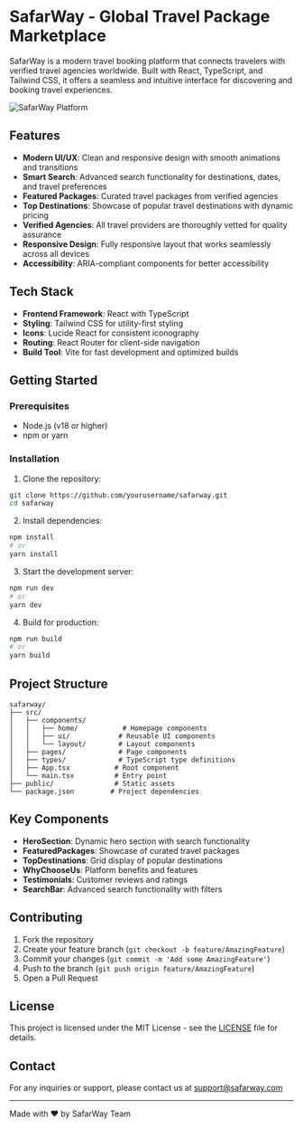 # SafarWay - Global Travel Package Marketplace

SafarWay is a modern travel booking platform that connects travelers with verified travel agencies worldwide. Built with React, TypeScript, and Tailwind CSS, it offers a seamless and intuitive interface for discovering and booking travel experiences.

![SafarWay Platform](https://images.unsplash.com/photo-1469474968028-56623f02e42e?q=80&w=1920&h=1080&fit=crop)

## Features

- **Modern UI/UX**: Clean and responsive design with smooth animations and transitions
- **Smart Search**: Advanced search functionality for destinations, dates, and travel preferences
- **Featured Packages**: Curated travel packages from verified agencies
- **Top Destinations**: Showcase of popular travel destinations with dynamic pricing
- **Verified Agencies**: All travel providers are thoroughly vetted for quality assurance
- **Responsive Design**: Fully responsive layout that works seamlessly across all devices
- **Accessibility**: ARIA-compliant components for better accessibility

## Tech Stack

- **Frontend Framework**: React with TypeScript
- **Styling**: Tailwind CSS for utility-first styling
- **Icons**: Lucide React for consistent iconography
- **Routing**: React Router for client-side navigation
- **Build Tool**: Vite for fast development and optimized builds

## Getting Started

### Prerequisites

- Node.js (v18 or higher)
- npm or yarn

### Installation

1. Clone the repository:
```bash
git clone https://github.com/yourusername/safarway.git
cd safarway
```

2. Install dependencies:
```bash
npm install
# or
yarn install
```

3. Start the development server:
```bash
npm run dev
# or
yarn dev
```

4. Build for production:
```bash
npm run build
# or
yarn build
```

## Project Structure

```
safarway/
├── src/
│   ├── components/
│   │   ├── home/           # Homepage components
│   │   ├── ui/            # Reusable UI components
│   │   └── layout/        # Layout components
│   ├── pages/             # Page components
│   ├── types/             # TypeScript type definitions
│   ├── App.tsx           # Root component
│   └── main.tsx          # Entry point
├── public/               # Static assets
└── package.json         # Project dependencies
```

## Key Components

- **HeroSection**: Dynamic hero section with search functionality
- **FeaturedPackages**: Showcase of curated travel packages
- **TopDestinations**: Grid display of popular destinations
- **WhyChooseUs**: Platform benefits and features
- **Testimonials**: Customer reviews and ratings
- **SearchBar**: Advanced search functionality with filters

## Contributing

1. Fork the repository
2. Create your feature branch (`git checkout -b feature/AmazingFeature`)
3. Commit your changes (`git commit -m 'Add some AmazingFeature'`)
4. Push to the branch (`git push origin feature/AmazingFeature`)
5. Open a Pull Request

## License

This project is licensed under the MIT License - see the [LICENSE](LICENSE) file for details.

## Contact

For any inquiries or support, please contact us at support@safarway.com

---

Made with ❤️ by SafarWay Team
